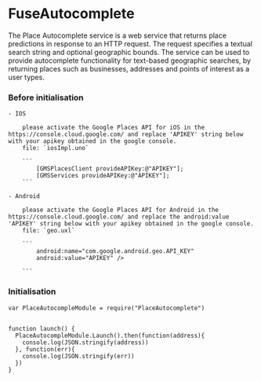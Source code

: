 # FuseAutocomplete

The Place Autocomplete service is a web service that returns place predictions in response to an HTTP request. The request specifies a textual search string and optional geographic bounds. The service can be used to provide autocomplete functionality for text-based geographic searches, by returning places such as businesses, addresses and points of interest as a user types.

### Before initialisation

	- IOS

		please activate the Google Places API for iOS in the https://console.cloud.google.com/ and replace 'APIKEY' string below with your apikey obtained in the google console.
		file: `iosImpl.uno`

		```
			[GMSPlacesClient provideAPIKey:@"APIKEY"];
        	[GMSServices provideAPIKey:@"APIKEY"];
		```

	- Android

		please activate the Google Places API for Android in the https://console.cloud.google.com/ and replace the android:value 'APIKEY' string below with your apikey obtained in the google console.
		file: `geo.uxl`

		```
		    android:name="com.google.android.geo.API_KEY"
            android:value="APIKEY" />

		```

### Initialisation


```
var PlaceAutocompleModule = require("PlaceAutocomplete")


function launch() {
  PlaceAutocompleModule.Launch().then(function(address){
    console.log(JSON.stringify(address))
  }, function(err){
    console.log(JSON.stringify(err))
  })
}

```


